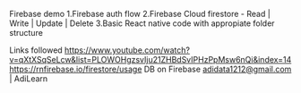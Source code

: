 Firebase demo
1.Firebase auth flow
2.Firebase Cloud firestore - Read | Write | Update | Delete
3.Basic React native code with appropiate folder structure

Links followed
https://www.youtube.com/watch?v=qXtXSqSeLcw&list=PLOWOHgzsvIju21ZHBdSvIPHzPpMsw6nQi&index=14
https://rnfirebase.io/firestore/usage
DB on Firebase adidata1212@gmail.com | AdiLearn
